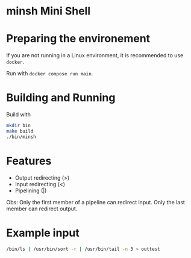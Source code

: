 # minsh Mini Shell

# Preparing the environement

If you are not running in a Linux environment, it is recommended to use `docker`.

Run with `docker compose run main`.

# Building and Running

Build with

```sh
mkdir bin
make build
./bin/minsh
```

# Features

- Output redirecting (>)
- Input redirecting (<)
- Pipelining (|)

Obs: Only the first member of a pipeline can redirect input. Only the last member can redirect output.

# Example input

```sh
/bin/ls | /usr/bin/sort -r | /usr/bin/tail -n 3 > outtest
```